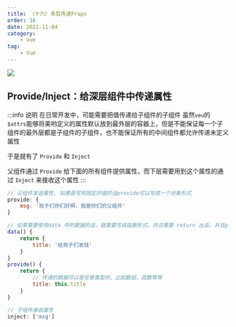 ```yaml
---
title: （十六）多层传递Props
order: 16
date: 2022-11-04
category:
    - vue
tag: 
    - Vue
---
```


![](https://image.zswei.xyz/img/202211121813358.webp)

## Provide/Inject：给深层组件中传递属性
:::info 说明
在日常开发中，可能需要把值传递给子组件的子组件
虽然`veu`的`$attrs`能够将美哟定义的属性默认放到最外层的容器上，但是不能保证每一个子组件的最外层都是子组件的子组件，也不能保证所有的中间组件都允许传递未定义属性

于是就有了 `Provide` 和 `Inject`

父组件通过 `Provide` 给下面的所有组件提供属性，而下层需要用到这个属性的通过 `Inject` 来接收这个属性
:::
```js
// 父组件发送属性, 如果是写死固定的值的话provide可以写成一个对象形式
provide: {
    msg: '孩子们你们好啊，我是你们的父组件'
}

// 如果需要使用data 中的数据的话，就需要写成函数形式，并且需要 return 出去，并且provide传递的数据不是响应式的，也就是说data当中的数据改变了provide传递的数据是不会变化的，如果需要响应性的需要把provide当中的数据定义成响应性的，这个后面通过组合式API讲解
data() {
    return {
        title: '给孩子们发钱'
    }
}
provide() {
    return {
        // 传递的数据可以是任意类型的，比如数组，函数等等
        title: this.title
    }
}

// 子组件接收属性
inject: ['msg']
```